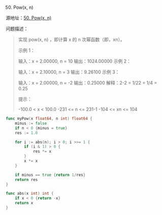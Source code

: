 50. Pow(x, n)

源地址：[50. Pow(x, n)](https://leetcode-cn.com/problems/powx-n/)

问题描述：

>实现 pow(x, n) ，即计算 x 的 n 次幂函数（即，xn）。
>
> 
>
>示例 1：
>
>输入：x = 2.00000, n = 10
>输出：1024.00000
>示例 2：
>
>输入：x = 2.10000, n = 3
>输出：9.26100
>示例 3：
>
>输入：x = 2.00000, n = -2
>输出：0.25000
>解释：2-2 = 1/22 = 1/4 = 0.25
>
>
>提示：
>
>-100.0 < x < 100.0
>-231 <= n <= 231-1
>-104 <= xn <= 104

``` go
func myPow(x float64, n int) float64 {
    minus := false
    if n < 0 {minus = true}
    res := 1.0

    for i := abs(n); i > 0; i >>= 1 {
        if (i & 1) > 0 {
            res *= x
        }
        x *= x
    }

    if minus == true {return 1/res}
    return res 
}

func abs(x int) int {
    if x < 0 {return -x}
    return x
}
```



